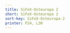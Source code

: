 ```yaml
---
title: SiFoX-Osteuropa 2
short: SiFoX-Osteuropa 2
sort-key: SiFoX-Osteuropa-2
printer: P24, L30
---
```


